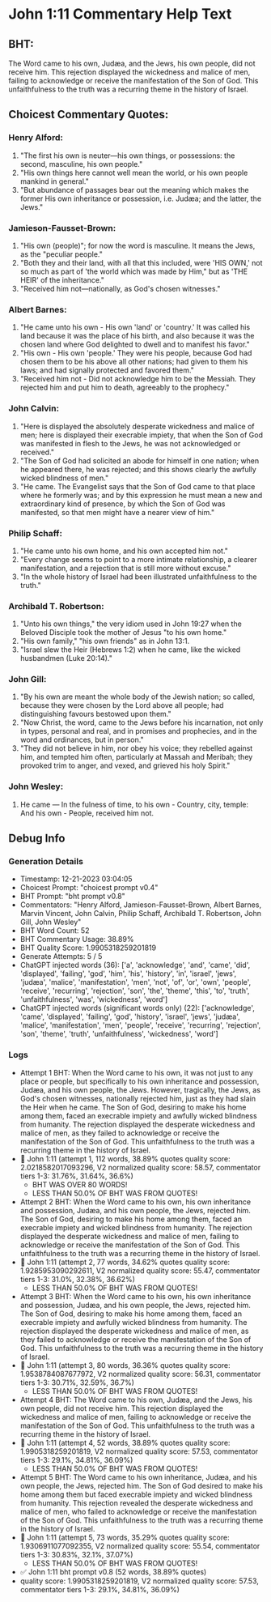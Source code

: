 # John 1:11 Commentary Help Text

## BHT:
The Word came to his own, Judæa, and the Jews, his own people, did not receive him. This rejection displayed the wickedness and malice of men, failing to acknowledge or receive the manifestation of the Son of God. This unfaithfulness to the truth was a recurring theme in the history of Israel.

## Choicest Commentary Quotes:
### Henry Alford:
1. "The first his own is neuter—his own things, or possessions: the second, masculine, his own people."
2. "His own things here cannot well mean the world, or his own people mankind in general."
3. "But abundance of passages bear out the meaning which makes the former His own inheritance or possession, i.e. Judæa; and the latter, the Jews."

### Jamieson-Fausset-Brown:
1. "His own (people)"; for now the word is masculine. It means the Jews, as the "peculiar people."
2. "Both they and their land, with all that this included, were 'HIS OWN,' not so much as part of 'the world which was made by Him," but as 'THE HEIR' of the inheritance."
3. "Received him not—nationally, as God's chosen witnesses."

### Albert Barnes:
1. "He came unto his own - His own 'land' or 'country.' It was called his land because it was the place of his birth, and also because it was the chosen land where God delighted to dwell and to manifest his favor."
2. "His own - His own 'people.' They were his people, because God had chosen them to be his above all other nations; had given to them his laws; and had signally protected and favored them."
3. "Received him not - Did not acknowledge him to be the Messiah. They rejected him and put him to death, agreeably to the prophecy."

### John Calvin:
1. "Here is displayed the absolutely desperate wickedness and malice of men; here is displayed their execrable impiety, that when the Son of God was manifested in flesh to the Jews, he was not acknowledged or received."
2. "The Son of God had solicited an abode for himself in one nation; when he appeared there, he was rejected; and this shows clearly the awfully wicked blindness of men."
3. "He came. The Evangelist says that the Son of God came to that place where he formerly was; and by this expression he must mean a new and extraordinary kind of presence, by which the Son of God was manifested, so that men might have a nearer view of him."

### Philip Schaff:
1. "He came unto his own home, and his own accepted him not."
2. "Every change seems to point to a more intimate relationship, a clearer manifestation, and a rejection that is still more without excuse."
3. "In the whole history of Israel had been illustrated unfaithfulness to the truth."

### Archibald T. Robertson:
1. "Unto his own things," the very idiom used in John 19:27 when the Beloved Disciple took the mother of Jesus "to his own home."
2. "His own family," "his own friends" as in John 13:1.
3. "Israel slew the Heir (Hebrews 1:2) when he came, like the wicked husbandmen (Luke 20:14)."

### John Gill:
1. "By his own are meant the whole body of the Jewish nation; so called, because they were chosen by the Lord above all people; had distinguishing favours bestowed upon them."
2. "Now Christ, the word, came to the Jews before his incarnation, not only in types, personal and real, and in promises and prophecies, and in the word and ordinances, but in person."
3. "They did not believe in him, nor obey his voice; they rebelled against him, and tempted him often, particularly at Massah and Meribah; they provoked trim to anger, and vexed, and grieved his holy Spirit."

### John Wesley:
1. He came — In the fulness of time, to his own - Country, city, temple: And his own - People, received him not.



## Debug Info
### Generation Details
- Timestamp: 12-21-2023 03:04:05
- Choicest Prompt: "choicest prompt v0.4"
- BHT Prompt: "bht prompt v0.8"
- Commentators: "Henry Alford, Jamieson-Fausset-Brown, Albert Barnes, Marvin Vincent, John Calvin, Philip Schaff, Archibald T. Robertson, John Gill, John Wesley"
- BHT Word Count: 52
- BHT Commentary Usage: 38.89%
- BHT Quality Score: 1.9905318259201819
- Generate Attempts: 5 / 5
- ChatGPT injected words (36):
	['a', 'acknowledge', 'and', 'came', 'did', 'displayed', 'failing', 'god', 'him', 'his', 'history', 'in', 'israel', 'jews', 'judæa', 'malice', 'manifestation', 'men', 'not', 'of', 'or', 'own', 'people', 'receive', 'recurring', 'rejection', 'son', 'the', 'theme', 'this', 'to', 'truth', 'unfaithfulness', 'was', 'wickedness', 'word']
- ChatGPT injected words (significant words only) (22):
	['acknowledge', 'came', 'displayed', 'failing', 'god', 'history', 'israel', 'jews', 'judæa', 'malice', 'manifestation', 'men', 'people', 'receive', 'recurring', 'rejection', 'son', 'theme', 'truth', 'unfaithfulness', 'wickedness', 'word']

### Logs
- Attempt 1 BHT: When the Word came to his own, it was not just to any place or people, but specifically to his own inheritance and possession, Judæa, and his own people, the Jews. However, tragically, the Jews, as God's chosen witnesses, nationally rejected him, just as they had slain the Heir when he came. The Son of God, desiring to make his home among them, faced an execrable impiety and awfully wicked blindness from humanity. The rejection displayed the desperate wickedness and malice of men, as they failed to acknowledge or receive the manifestation of the Son of God. This unfaithfulness to the truth was a recurring theme in the history of Israel.
- 🔄 John 1:11 (attempt 1, 112 words, 38.89% quotes quality score: 2.0218582017093296, V2 normalized quality score: 58.57, commentator tiers 1-3: 31.76%, 31.64%, 36.6%) 
	- BHT WAS OVER 80 WORDS! 
	- LESS THAN 50.0% OF BHT WAS FROM QUOTES!
- Attempt 2 BHT: When the Word came to his own, his own inheritance and possession, Judæa, and his own people, the Jews, rejected him. The Son of God, desiring to make his home among them, faced an execrable impiety and wicked blindness from humanity. The rejection displayed the desperate wickedness and malice of men, failing to acknowledge or receive the manifestation of the Son of God. This unfaithfulness to the truth was a recurring theme in the history of Israel.
- 🔄 John 1:11 (attempt 2, 77 words, 34.62% quotes quality score: 1.9285953090292611, V2 normalized quality score: 55.47, commentator tiers 1-3: 31.0%, 32.38%, 36.62%) 
	- LESS THAN 50.0% OF BHT WAS FROM QUOTES!
- Attempt 3 BHT: When the Word came to his own, his own inheritance and possession, Judæa, and his own people, the Jews, rejected him. The Son of God, desiring to make his home among them, faced an execrable impiety and awfully wicked blindness from humanity. The rejection displayed the desperate wickedness and malice of men, as they failed to acknowledge or receive the manifestation of the Son of God. This unfaithfulness to the truth was a recurring theme in the history of Israel.
- 🔄 John 1:11 (attempt 3, 80 words, 36.36% quotes quality score: 1.9538784087677972, V2 normalized quality score: 56.31, commentator tiers 1-3: 30.71%, 32.59%, 36.7%) 
	- LESS THAN 50.0% OF BHT WAS FROM QUOTES!
- Attempt 4 BHT: The Word came to his own, Judæa, and the Jews, his own people, did not receive him. This rejection displayed the wickedness and malice of men, failing to acknowledge or receive the manifestation of the Son of God. This unfaithfulness to the truth was a recurring theme in the history of Israel.
- 🔄 John 1:11 (attempt 4, 52 words, 38.89% quotes quality score: 1.9905318259201819, V2 normalized quality score: 57.53, commentator tiers 1-3: 29.1%, 34.81%, 36.09%) 
	- LESS THAN 50.0% OF BHT WAS FROM QUOTES!
- Attempt 5 BHT: The Word came to his own inheritance, Judæa, and his own people, the Jews, rejected him. The Son of God desired to make his home among them but faced execrable impiety and wicked blindness from humanity. This rejection revealed the desperate wickedness and malice of men, who failed to acknowledge or receive the manifestation of the Son of God. This unfaithfulness to the truth was a recurring theme in the history of Israel.
- 🔄 John 1:11 (attempt 5, 73 words, 35.29% quotes quality score: 1.9306911077092355, V2 normalized quality score: 55.54, commentator tiers 1-3: 30.83%, 32.1%, 37.07%) 
	- LESS THAN 50.0% OF BHT WAS FROM QUOTES!
- ✅ John 1:11 bht prompt v0.8 (52 words, 38.89% quotes)
- quality score: 1.9905318259201819, V2 normalized quality score: 57.53, commentator tiers 1-3: 29.1%, 34.81%, 36.09%)